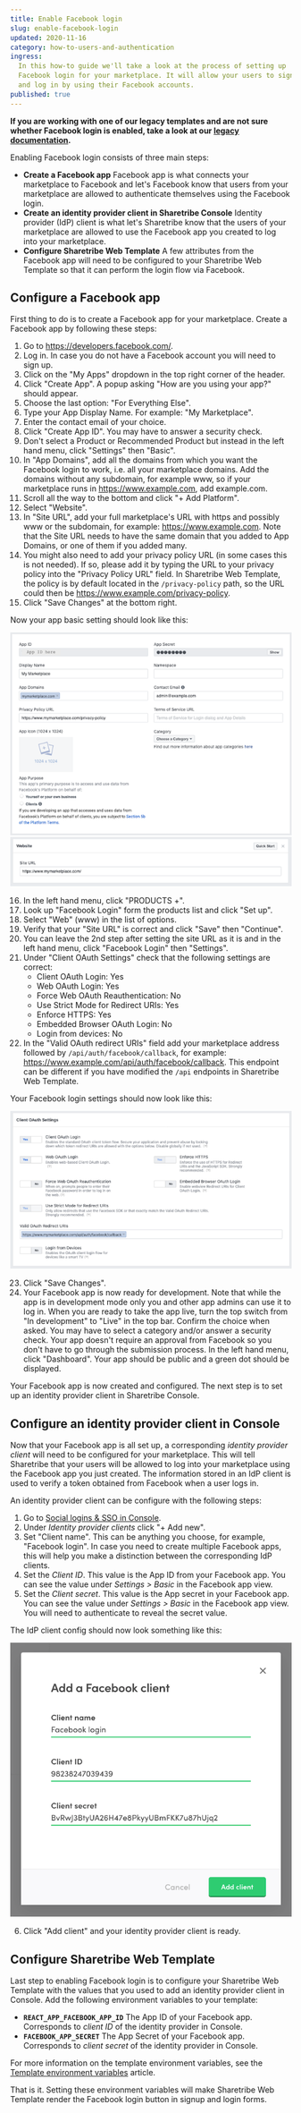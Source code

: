 ```yaml
---
title: Enable Facebook login
slug: enable-facebook-login
updated: 2020-11-16
category: how-to-users-and-authentication
ingress:
  In this how-to guide we'll take a look at the process of setting up
  Facebook login for your marketplace. It will allow your users to sign
  and log in by using their Facebook accounts.
published: true
---
```


**If you are working with one of our legacy templates and are not sure
whether Facebook login is enabled, take a look at our
[legacy documentation](/template/legacy-templates/).**

<plan tier="extend" feature="Using identity providers"></plan>

Enabling Facebook login consists of three main steps:

- **Create a Facebook app** Facebook app is what connects your
  marketplace to Facebook and let's Facebook know that users from your
  marketplace are allowed to authenticate themselves using the Facebook
  login.
- **Create an identity provider client in Sharetribe Console** Identity
  provider (IdP) client is what let's Sharetribe know that the users of
  your marketplace are allowed to use the Facebook app you created to
  log into your marketplace.
- **Configure Sharetribe Web Template** A few attributes from the
  Facebook app will need to be configured to your Sharetribe Web
  Template so that it can perform the login flow via Facebook.

## Configure a Facebook app

First thing to do is to create a Facebook app for your marketplace.
Create a Facebook app by following these steps:

1. Go to https://developers.facebook.com/.
2. Log in. In case you do not have a Facebook account you will need to
   sign up.
3. Click on the "My Apps" dropdown in the top right corner of the
   header.
4. Click "Create App". A popup asking "How are you using your app?"
   should appear.
5. Choose the last option: "For Everything Else".
6. Type your App Display Name. For example: "My Marketplace".
7. Enter the contact email of your choice.
8. Click "Create App ID". You may have to answer a security check.
9. Don't select a Product or Recommended Product but instead in the left
   hand menu, click "Settings" then "Basic".
10. In "App Domains", add all the domains from which you want the
    Facebook login to work, i.e. all your marketplace domains. Add the
    domains without any subdomain, for example www, so if your
    marketplace runs in https://www.example.com, add example.com.
11. Scroll all the way to the bottom and click "+ Add Platform".
12. Select "Website".
13. In "Site URL", add your full marketplace's URL with https and
    possibly www or the subdomain, for example: https://www.example.com.
    Note that the Site URL needs to have the same domain that you added
    to App Domains, or one of them if you added many.
14. You might also need to add your privacy policy URL (in some cases
    this is not needed). If so, please add it by typing the URL to your
    privacy policy into the "Privacy Policy URL" field. In Sharetribe
    Web Template, the policy is by default located in the
    `/privacy-policy` path, so the URL could then be
    https://www.example.com/privacy-policy.
15. Click "Save Changes" at the bottom right.

Now your app basic setting should look like this:

![Facebook app settings](fb-app-settings.png 'Facebook app settings')
![Facebook Website settings](fb-website-settings.png 'Facebook Website settings')

16. In the left hand menu, click "PRODUCTS +".
17. Look up "Facebook Login" form the products list and click "Set up".
18. Select "Web" (www) in the list of options.
19. Verify that your "Site URL" is correct and click "Save" then
    "Continue".
20. You can leave the 2nd step after setting the site URL as it is and
    in the left hand menu, click "Facebook Login" then "Settings".
21. Under "Client OAuth Settings" check that the following settings are
    correct:
    - Client OAuth Login: Yes
    - Web OAuth Login: Yes
    - Force Web OAuth Reauthentication: No
    - Use Strict Mode for Redirect URIs: Yes
    - Enforce HTTPS: Yes
    - Embedded Browser OAuth Login: No
    - Login from devices: No
22. In the "Valid OAuth redirect URIs" field add your marketplace
    address followed by `/api/auth/facebook/callback`, for example:
    https://www.example.com/api/auth/facebook/callback. This endpoint
    can be different if you have modified the `/api` endpoints in
    Sharetribe Web Template.

Your Facebook login settings should now look like this:

![Facebook login settings](fb-login-settings.png 'Facebook login settings')

23. Click "Save Changes".
24. Your Facebook app is now ready for development. Note that while the
    app is in development mode only you and other app admins can use it
    to log in. When you are ready to take the app live, turn the top
    switch from "In development" to "Live" in the top bar. Confirm the
    choice when asked. You may have to select a category and/or answer a
    security check. Your app doesn't require an approval from Facebook
    so you don't have to go through the submission process. In the left
    hand menu, click "Dashboard". Your app should be public and a green
    dot should be displayed.

Your Facebook app is now created and configured. The next step is to set
up an identity provider client in Sharetribe Console.

## Configure an identity provider client in Console

Now that your Facebook app is all set up, a corresponding _identity
provider client_ will need to be configured for your marketplace. This
will tell Sharetribe that your users will be allowed to log into your
marketplace using the Facebook app you just created. The information
stored in an IdP client is used to verify a token obtained from Facebook
when a user logs in.

An identity provider client can be configure with the following steps:

1. Go to
   [Social logins & SSO in Console](https://flex-console.sharetribe.com/social-logins-and-sso).
2. Under _Identity provider clients_ click "+ Add new".
3. Set "Client name". This can be anything you choose, for example,
   "Facebook login". In case you need to create multiple Facebook apps,
   this will help you make a distinction between the corresponding IdP
   clients.
4. Set the _Client ID_. This value is the App ID from your Facebook app.
   You can see the value under _Settings > Basic_ in the Facebook app
   view.
5. Set the _Client secret_. This value is the App secret in your
   Facebook app. You can see the value under _Settings > Basic_ in the
   Facebook app view. You will need to authenticate to reveal the secret
   value.

The IdP client config should now look something like this:

![Add identity provider client](add-idp-client.png 'Add identity provider client')

6. Click "Add client" and your identity provider client is ready.

## Configure Sharetribe Web Template

Last step to enabling Facebook login is to configure your Sharetribe Web
Template with the values that you used to add an identity provider
client in Console. Add the following environment variables to your
template:

- **`REACT_APP_FACEBOOK_APP_ID`** The App ID of your Facebook app.
  Corresponds to _client ID_ of the identity provider in Console.
- **`FACEBOOK_APP_SECRET`** The App Secret of your Facebook app.
  Corresponds to _client secret_ of the identity provider in Console.

For more information on the template environment variables, see the
[Template environment variables](/template/template-env/) article.

That is it. Setting these environment variables will make Sharetribe Web
Template render the Facebook login button in signup and login forms.
